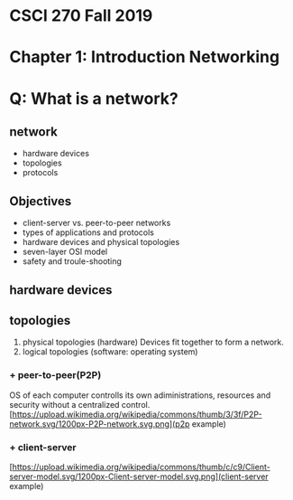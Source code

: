 # CSCI 270 Fall 2019
# Chapter 1: Introduction Networking
# Q: What is a network?


## network
  + hardware devices
  + topologies
  + protocols 

## Objectives
+ client-server vs. peer-to-peer networks
+ types of applications and protocols
+ hardware devices and physical topologies
+ seven-layer OSI model
+ safety and troule-shooting

## hardware devices

## topologies
1. physical topologies (hardware)
Devices fit together to form a network.
2. logical topologies (software: operating system)
  ### + peer-to-peer(P2P)
  OS of each computer controlls its own adiministrations, resources and security without a centralized control.
  [https://upload.wikimedia.org/wikipedia/commons/thumb/3/3f/P2P-network.svg/1200px-P2P-network.svg.png](p2p example)
  ### + client-server
  
  [https://upload.wikimedia.org/wikipedia/commons/thumb/c/c9/Client-server-model.svg/1200px-Client-server-model.svg.png](client-server example)
  
  



